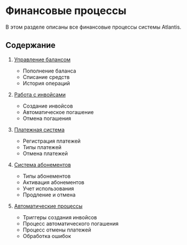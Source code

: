 # Финансовые процессы

В этом разделе описаны все финансовые процессы системы Atlantis.

## Содержание

1. [Управление балансом](./balance-management.md)
   - Пополнение баланса
   - Списание средств
   - История операций

2. [Работа с инвойсами](./invoice-operations.md)
   - Создание инвойсов
   - Автоматическое погашение
   - Отмена погашения

3. [Платежная система](./payment-system.md)
   - Регистрация платежей
   - Типы платежей
   - Отмена платежей

4. [Система абонементов](./subscriptions.md)
   - Типы абонементов
   - Активация абонементов
   - Учет использования
   - Продление и отмена

5. [Автоматические процессы](./automated-flows.md)
   - Триггеры создания инвойсов
   - Процесс автоматического погашения
   - Процесс отмены платежей
   - Обработка ошибок 